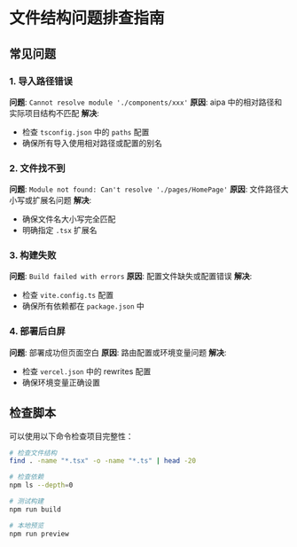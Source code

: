 # 文件结构问题排查指南

## 常见问题

### 1. 导入路径错误
**问题**: `Cannot resolve module './components/xxx'`
**原因**: aipa 中的相对路径和实际项目结构不匹配
**解决**: 
- 检查 `tsconfig.json` 中的 `paths` 配置
- 确保所有导入使用相对路径或配置的别名

### 2. 文件找不到
**问题**: `Module not found: Can't resolve './pages/HomePage'`
**原因**: 文件路径大小写或扩展名问题
**解决**: 
- 确保文件名大小写完全匹配
- 明确指定 `.tsx` 扩展名

### 3. 构建失败
**问题**: `Build failed with errors`
**原因**: 配置文件缺失或配置错误
**解决**: 
- 检查 `vite.config.ts` 配置
- 确保所有依赖都在 `package.json` 中

### 4. 部署后白屏
**问题**: 部署成功但页面空白
**原因**: 路由配置或环境变量问题
**解决**: 
- 检查 `vercel.json` 中的 rewrites 配置
- 确保环境变量正确设置

## 检查脚本

可以使用以下命令检查项目完整性：

```bash
# 检查文件结构
find . -name "*.tsx" -o -name "*.ts" | head -20

# 检查依赖
npm ls --depth=0

# 测试构建
npm run build

# 本地预览
npm run preview
